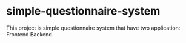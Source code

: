 # simple-questionnaire-system
This project is simple questionnaire system that have two application:
Frontend
Backend


